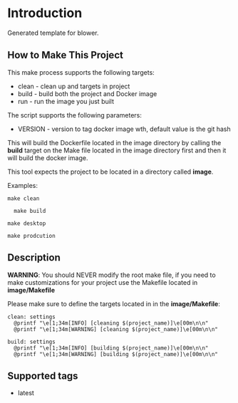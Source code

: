 Introduction
====

Generated template for blower.

## How to Make This Project

This make process supports the following targets:

* clean - clean up and targets in project
* build - build both the project and Docker image
* run   - run the image you just built

The script supports the following parameters:

* VERSION - version to tag docker image wth, default value is the git hash

This will build the Dockerfile located in the image directory by calling
the **build** target on the Make file located in the image directory first and
 then it will build the docker image.

This tool expects the project to be located in a directory called **image**.

Examples:

    make clean

	  make build

    make desktop

    make prodcution

## Description

**WARNING**: You should NEVER modify the root make file, if you need to make customizations for your project use the Makefile located in __image/Makefile__

Please make sure to define the targets located in in the __image/Makefile__:

    clean: settings
      @printf "\e[1;34m[INFO] [cleaning $(project_name)]\e[00m\n\n"
      @printf "\e[1;34m[WARNING] [cleaning $(project_name)]\e[00m\n\n"

    build: settings
      @printf "\e[1;34m[INFO] [building $(project_name)]\e[00m\n\n"
      @printf "\e[1;34m[WARNING] [building $(project_name)]\e[00m\n\n"

## Supported tags

- latest
